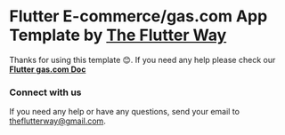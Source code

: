 # Flutter E-commerce/gas.com App Template by [The Flutter Way](https://www.youtube.com/channel/UCJm7i4g4z7ZGcJA_HKHLCVw)

Thanks for using this template 😊. If you need any help please check our [**Flutter gas.com Doc**](https://abu-anwar.gitbook.io/gas.com-doc)

### Connect with us
If you need any help or have any questions, send your email to [theflutterway@gmail.com](mailto:theflutterway@gmail.com).

